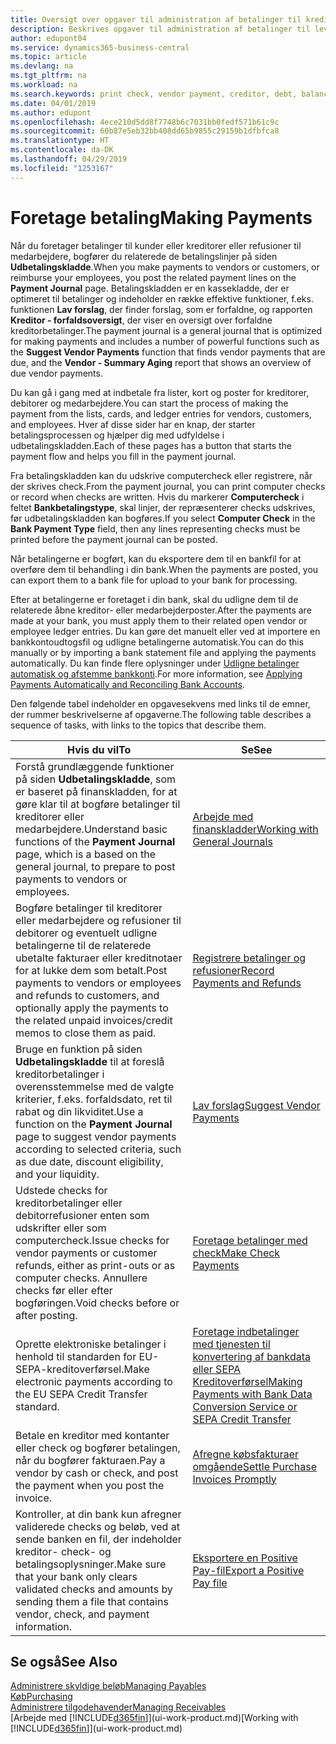 ```yaml
---
title: Oversigt over opgaver til administration af betalinger til kreditorer | Microsoft Docs
description: Beskrives opgaver til administration af betalinger til leverandører eller kreditorer, herunder bogføring af betalingslinjer og visning af en oversigt over den forfaldne saldo.
author: edupont04
ms.service: dynamics365-business-central
ms.topic: article
ms.devlang: na
ms.tgt_pltfrm: na
ms.workload: na
ms.search.keywords: print check, vendor payment, creditor, debt, balance due, AP
ms.date: 04/01/2019
ms.author: edupont
ms.openlocfilehash: 4ece210d5dd8f7748b6c7031bb0fedf571b61c9c
ms.sourcegitcommit: 60b87e5eb32bb408dd65b9855c29159b1dfbfca8
ms.translationtype: HT
ms.contentlocale: da-DK
ms.lasthandoff: 04/29/2019
ms.locfileid: "1253167"
---
```

# <a name="making-payments"></a><span data-ttu-id="7c9ae-103">Foretage betaling</span><span class="sxs-lookup"><span data-stu-id="7c9ae-103">Making Payments</span></span>

<span data-ttu-id="7c9ae-104">Når du foretager betalinger til kunder eller kreditorer eller refusioner til medarbejdere, bogfører du relaterede de betalingslinjer på siden **Udbetalingskladde**.</span><span class="sxs-lookup"><span data-stu-id="7c9ae-104">When you make payments to vendors or customers, or reimburse your employees, you post the related payment lines on the **Payment Journal** page.</span></span> <span data-ttu-id="7c9ae-105">Betalingskladden er en kassekladde, der er optimeret til betalinger og indeholder en række effektive funktioner, f.eks. funktionen **Lav forslag**, der finder forslag, som er forfaldne, og rapporten **Kreditor - forfaldsoversigt**, der viser en oversigt over forfaldne kreditorbetalinger.</span><span class="sxs-lookup"><span data-stu-id="7c9ae-105">The payment journal is a general journal that is optimized for making payments and includes a number of powerful functions such as the **Suggest Vendor Payments** function that finds vendor payments that are due, and the **Vendor - Summary Aging** report that shows an overview of due vendor payments.</span></span>  

<span data-ttu-id="7c9ae-106">Du kan gå i gang med at indbetale fra lister, kort og poster for kreditorer, debitorer og medarbejdere.</span><span class="sxs-lookup"><span data-stu-id="7c9ae-106">You can start the process of making the payment from the lists, cards, and ledger entries for vendors, customers, and employees.</span></span> <span data-ttu-id="7c9ae-107">Hver af disse sider har en knap, der starter betalingsprocessen og hjælper dig med udfyldelse i udbetalingskladden.</span><span class="sxs-lookup"><span data-stu-id="7c9ae-107">Each of these pages has a button that starts the payment flow and helps you fill in the payment journal.</span></span>  

<span data-ttu-id="7c9ae-108">Fra betalingskladden kan du udskrive computercheck eller registrere, når der skrives check.</span><span class="sxs-lookup"><span data-stu-id="7c9ae-108">From the payment journal, you can print computer checks or record when checks are written.</span></span> <span data-ttu-id="7c9ae-109">Hvis du markerer **Computercheck** i feltet **Bankbetalingstype**, skal linjer, der repræsenterer checks udskrives, før udbetalingskladden kan bogføres.</span><span class="sxs-lookup"><span data-stu-id="7c9ae-109">If you select **Computer Check** in the **Bank Payment Type** field, then any lines representing checks must be printed before the payment journal can be posted.</span></span>

<span data-ttu-id="7c9ae-110">Når betalingerne er bogført, kan du eksportere dem til en bankfil for at overføre dem til behandling i din bank.</span><span class="sxs-lookup"><span data-stu-id="7c9ae-110">When the payments are posted, you can export them to a bank file for upload to your bank for processing.</span></span>

<span data-ttu-id="7c9ae-111">Efter at betalingerne er foretaget i din bank, skal du udligne dem til de relaterede åbne kreditor- eller medarbejderposter.</span><span class="sxs-lookup"><span data-stu-id="7c9ae-111">After the payments are made at your bank, you must apply them to their related open vendor or employee ledger entries.</span></span> <span data-ttu-id="7c9ae-112">Du kan gøre det manuelt eller ved at importere en bankkontoudtogsfil og udligne betalingerne automatisk.</span><span class="sxs-lookup"><span data-stu-id="7c9ae-112">You can do this manually or by importing a bank statement file and applying the payments automatically.</span></span> <span data-ttu-id="7c9ae-113">Du kan finde flere oplysninger under [Udligne betalinger automatisk og afstemme bankkonti](receivables-apply-payments-auto-reconcile-bank-accounts.md).</span><span class="sxs-lookup"><span data-stu-id="7c9ae-113">For more information, see [Applying Payments Automatically and Reconciling Bank Accounts](receivables-apply-payments-auto-reconcile-bank-accounts.md).</span></span>

<span data-ttu-id="7c9ae-114">Den følgende tabel indeholder en opgavesekvens med links til de emner, der rummer beskrivelserne af opgaverne.</span><span class="sxs-lookup"><span data-stu-id="7c9ae-114">The following table describes a sequence of tasks, with links to the topics that describe them.</span></span>

| <span data-ttu-id="7c9ae-115">Hvis du vil</span><span class="sxs-lookup"><span data-stu-id="7c9ae-115">To</span></span> | <span data-ttu-id="7c9ae-116">Se</span><span class="sxs-lookup"><span data-stu-id="7c9ae-116">See</span></span> |
| --- | --- |
|<span data-ttu-id="7c9ae-117">Forstå grundlæggende funktioner på siden **Udbetalingskladde**, som er baseret på finanskladden, for at gøre klar til at bogføre betalinger til kreditorer eller medarbejdere.</span><span class="sxs-lookup"><span data-stu-id="7c9ae-117">Understand basic functions of the **Payment Journal** page, which is a based on the general journal, to prepare to post payments to vendors or employees.</span></span>|[<span data-ttu-id="7c9ae-118">Arbejde med finanskladder</span><span class="sxs-lookup"><span data-stu-id="7c9ae-118">Working with General Journals</span></span>](ui-work-general-journals.md)|
|<span data-ttu-id="7c9ae-119">Bogføre betalinger til kreditorer eller medarbejdere og refusioner til debitorer og eventuelt udligne betalingerne til de relaterede ubetalte fakturaer eller kreditnotaer for at lukke dem som betalt.</span><span class="sxs-lookup"><span data-stu-id="7c9ae-119">Post payments to vendors or employees and refunds to customers, and optionally apply the payments to the related unpaid invoices/credit memos to close them as paid.</span></span>|[<span data-ttu-id="7c9ae-120">Registrere betalinger og refusioner</span><span class="sxs-lookup"><span data-stu-id="7c9ae-120">Record Payments and Refunds</span></span>](payables-how-post-payments-refunds.md)|
| <span data-ttu-id="7c9ae-121">Bruge en funktion på siden **Udbetalingskladde** til at foreslå kreditorbetalinger i overensstemmelse med de valgte kriterier, f.eks. forfaldsdato, ret til rabat og din likviditet.</span><span class="sxs-lookup"><span data-stu-id="7c9ae-121">Use a function on the **Payment Journal** page to suggest vendor payments according to selected criteria, such as due date, discount eligibility, and your liquidity.</span></span> |[<span data-ttu-id="7c9ae-122">Lav forslag</span><span class="sxs-lookup"><span data-stu-id="7c9ae-122">Suggest Vendor Payments</span></span>](payables-how-suggest-vendor-payments.md) |
| <span data-ttu-id="7c9ae-123">Udstede checks for kreditorbetalinger eller debitorrefusioner enten som udskrifter eller som computercheck.</span><span class="sxs-lookup"><span data-stu-id="7c9ae-123">Issue checks for vendor payments or customer refunds, either as print-outs or as computer checks.</span></span> <span data-ttu-id="7c9ae-124">Annullere checks før eller efter bogføringen.</span><span class="sxs-lookup"><span data-stu-id="7c9ae-124">Void checks before or after posting.</span></span> |[<span data-ttu-id="7c9ae-125">Foretage betalinger med check</span><span class="sxs-lookup"><span data-stu-id="7c9ae-125">Make Check Payments</span></span>](payables-how-work-checks.md) |
|<span data-ttu-id="7c9ae-126">Oprette elektroniske betalinger i henhold til standarden for EU-SEPA-kreditoverførsel.</span><span class="sxs-lookup"><span data-stu-id="7c9ae-126">Make electronic payments according to the EU SEPA Credit Transfer standard.</span></span>|[<span data-ttu-id="7c9ae-127">Foretage indbetalinger med tjenesten til konvertering af bankdata eller SEPA Kreditoverførsel</span><span class="sxs-lookup"><span data-stu-id="7c9ae-127">Making Payments with Bank Data Conversion Service or SEPA Credit Transfer</span></span>](finance-make-payments-with-bank-data-conversion-service-or-sepa-credit-transfer.md)|
| <span data-ttu-id="7c9ae-128">Betale en kreditor med kontanter eller check og bogfører betalingen, når du bogfører fakturaen.</span><span class="sxs-lookup"><span data-stu-id="7c9ae-128">Pay a vendor by cash or check, and post the payment when you post the invoice.</span></span> |[<span data-ttu-id="7c9ae-129">Afregne købsfakturaer omgående</span><span class="sxs-lookup"><span data-stu-id="7c9ae-129">Settle Purchase Invoices Promptly</span></span>](finance-how-to-settle-purchase-invoices-promptly.md) |
| <span data-ttu-id="7c9ae-130">Kontroller, at din bank kun afregner validerede checks og beløb, ved at sende banken en fil, der indeholder kreditor- check- og betalingsoplysninger.</span><span class="sxs-lookup"><span data-stu-id="7c9ae-130">Make sure that your bank only clears validated checks and amounts by sending them a file that contains vendor, check, and payment information.</span></span> |[<span data-ttu-id="7c9ae-131">Eksportere en Positive Pay-fil</span><span class="sxs-lookup"><span data-stu-id="7c9ae-131">Export a Positive Pay file</span></span>](finance-how-positive-pay.md) |

## <a name="see-also"></a><span data-ttu-id="7c9ae-132">Se også</span><span class="sxs-lookup"><span data-stu-id="7c9ae-132">See Also</span></span>
[<span data-ttu-id="7c9ae-133">Administrere skyldige beløb</span><span class="sxs-lookup"><span data-stu-id="7c9ae-133">Managing Payables</span></span>](payables-manage-payables.md)  
[<span data-ttu-id="7c9ae-134">Køb</span><span class="sxs-lookup"><span data-stu-id="7c9ae-134">Purchasing</span></span>](purchasing-manage-purchasing.md)  
[<span data-ttu-id="7c9ae-135">Administrere tilgodehavender</span><span class="sxs-lookup"><span data-stu-id="7c9ae-135">Managing Receivables</span></span>](receivables-manage-receivables.md)  
<span data-ttu-id="7c9ae-136">[Arbejde med [!INCLUDE[d365fin](includes/d365fin_md.md)]](ui-work-product.md)</span><span class="sxs-lookup"><span data-stu-id="7c9ae-136">[Working with [!INCLUDE[d365fin](includes/d365fin_md.md)]](ui-work-product.md)</span></span>  
